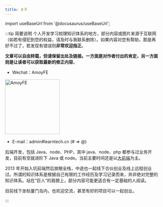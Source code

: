 ```yaml
---
title: 关于
---
```


import useBaseUrl from '@docusaurus/useBaseUrl';

:::tip 简要说明
个人开发学习梳理知识体系的地方，部分内容或图片来源于互联网（如若有侵犯到您的权益，请及时与我联系删除）。如果内容对您有帮助，那是再好不过了，若发现有错误则**非常欢迎指正**。

**文章可以自由转载，但请保留出处及链接。一方面是对作者付出的肯定，另一方面则是让读者可以获取最新的修正内容**。

- Wechat：AmoyFE

<img src='https://cdn-static.learntech.cn/notes/20230321/1600-amoyfe-wechat.jpg!min' title="欢迎加我微信 amoyFE" alt="AmoyFE" width="180" height="180"  />

- E-mail：admin#learntech.cn (# => @)

后端开发，包括 Java、node、PHP，其中 java、node、php 都参与过业务开发，目前有空就进阶下 Java 或 node。当前主要时间还是以[大前端](https://front.learntech.cn:88/)为主。

2013 年开始入坑前端然后放眼全栈，中途也一起线下合伙创业及线上远程创业过。所谓的知识体系是根据自己有限的工作经历及学习记录而来，并非绝对完整的知识体系。站在“巨人”的肩膀上，部分内容可能更适合有一定基础的人阅读。

目前线下坐标厦门岛内，也欢迎交流，甚至有好的项目可以一起创业。

:::

